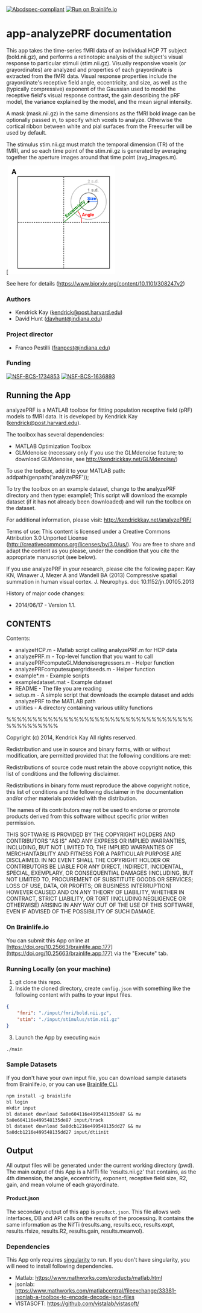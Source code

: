 [![Abcdspec-compliant](https://img.shields.io/badge/ABCD_Spec-v1.1-green.svg)](https://github.com/brain-life/abcd-spec)
[![Run on Brainlife.io](https://img.shields.io/badge/Brainlife-bl.app.1-blue.svg)](https://doi.org/10.25663/bl.app.1)

# app-analyzePRF documentation

This app takes the time-series fMRI data of an individual HCP 7T subject (bold.nii.gz), and performs a retinotopic analysis of the subject's visual response to particular stimuli (stim.nii.gz).  Visually responsive voxels (or grayordinates) are analyzed and properties of each grayordinate is extracted from the fMRI data.  Visual response properties include the grayordinate's receptive field angle, eccentricity, and size, as well as the (typically compressive) exponent of the Gaussian used to model the receptive field's visual response contrast, the gain describing the pRF model, the variance explained by the model, and the mean signal intensity.

A mask (mask.nii.gz) in the same dimensions as the fMRI bold image can be optionally passed in, to specify which voxels to analyze. Otherwise the cortical ribbon between white and pial surfaces from the Freesurfer will be used by default.

The stimulus stim.nii.gz must match the temporal dimension (TR) of the fMRI, and so each time point of the stim.nii.gz is generated by averaging together the aperture images around that time point (avg_images.m).

[![pRF parameters](https://raw.githubusercontent.com/davhunt/pictures/master/Screenshot%20from%202019-04-17%2014-41-11.png)

See here for details (https://www.biorxiv.org/content/10.1101/308247v2)

### Authors
- Kendrick Kay (kendrick@post.harvard.edu)
- David Hunt (davhunt@indiana.edu)

### Project director
- Franco Pestilli (franpest@indiana.edu)

### Funding 
[![NSF-BCS-1734853](https://img.shields.io/badge/NSF_BCS-1734853-blue.svg)](https://nsf.gov/awardsearch/showAward?AWD_ID=1734853)
[![NSF-BCS-1636893](https://img.shields.io/badge/NSF_BCS-1636893-blue.svg)](https://nsf.gov/awardsearch/showAward?AWD_ID=1636893)

## Running the App 

analyzePRF is a MATLAB toolbox for fitting population receptive field (pRF) models
to fMRI data.  It is developed by Kendrick Kay (kendrick@post.harvard.edu).

The toolbox has several dependencies:
- MATLAB Optimization Toolbox
- GLMdenoise (necessary only if you use the GLMdenoise feature; to download
              GLMdenoise, see http://kendrickkay.net/GLMdenoise/)

To use the toolbox, add it to your MATLAB path:
  addpath(genpath('analyzePRF'));

To try the toolbox on an example dataset, change to the analyzePRF directory 
and then type:
  example1;
This script will download the example dataset (if it has not already been
downloaded) and will run the toolbox on the dataset.

For additional information, please visit:
  http://kendrickkay.net/analyzePRF/

Terms of use: This content is licensed under a Creative Commons Attribution 3.0 
Unported License (http://creativecommons.org/licenses/by/3.0/us/). You are free 
to share and adapt the content as you please, under the condition that you cite 
the appropriate manuscript (see below).

If you use analyzePRF in your research, please cite the following paper:
  Kay KN, Winawer J, Mezer A and Wandell BA (2013) 
    Compressive spatial summation in human visual cortex.
    J. Neurophys. doi: 10.1152/jn.00105.2013

History of major code changes:
- 2014/06/17 - Version 1.1.

## CONTENTS

Contents:
- analyzeHCP.m - Matlab script calling analyzePRF.m for HCP data
- analyzePRF.m - Top-level function that you want to call
- analyzePRFcomputeGLMdenoiseregressors.m - Helper function
- analyzePRFcomputesupergridseeds.m - Helper function
- example*.m - Example scripts
- exampledataset.mat - Example dataset
- README - The file you are reading
- setup.m - A simple script that downloads the example dataset
            and adds analyzePRF to the MATLAB path
- utilities - A directory containing various utility functions

%%%%%%%%%%%%%%%%%%%%%%%%%%%%%%%%%%%%%%%%%%%%%%

Copyright (c) 2014, Kendrick Kay
All rights reserved.

Redistribution and use in source and binary forms, with or without
modification, are permitted provided that the following conditions are met:

Redistributions of source code must retain the above copyright notice, this
list of conditions and the following disclaimer.

Redistributions in binary form must reproduce the above copyright notice, this
list of conditions and the following disclaimer in the documentation and/or
other materials provided with the distribution.

The names of its contributors may not be used to endorse or promote products 
derived from this software without specific prior written permission.

THIS SOFTWARE IS PROVIDED BY THE COPYRIGHT HOLDERS AND CONTRIBUTORS "AS IS" AND
ANY EXPRESS OR IMPLIED WARRANTIES, INCLUDING, BUT NOT LIMITED TO, THE IMPLIED
WARRANTIES OF MERCHANTABILITY AND FITNESS FOR A PARTICULAR PURPOSE ARE
DISCLAIMED. IN NO EVENT SHALL THE COPYRIGHT HOLDER OR CONTRIBUTORS BE LIABLE
FOR ANY DIRECT, INDIRECT, INCIDENTAL, SPECIAL, EXEMPLARY, OR CONSEQUENTIAL
DAMAGES (INCLUDING, BUT NOT LIMITED TO, PROCUREMENT OF SUBSTITUTE GOODS OR
SERVICES; LOSS OF USE, DATA, OR PROFITS; OR BUSINESS INTERRUPTION) HOWEVER
CAUSED AND ON ANY THEORY OF LIABILITY, WHETHER IN CONTRACT, STRICT LIABILITY,
OR TORT (INCLUDING NEGLIGENCE OR OTHERWISE) ARISING IN ANY WAY OUT OF THE USE
OF THIS SOFTWARE, EVEN IF ADVISED OF THE POSSIBILITY OF SUCH DAMAGE.

### On Brainlife.io

You can submit this App online at [https://doi.org/10.25663/brainlife.app.177](https://doi.org/10.25663/brainlife.app.177) via the "Execute" tab.

### Running Locally (on your machine)

1. git clone this repo.
2. Inside the cloned directory, create `config.json` with something like the following content with paths to your input files.

```json
{
    "fmri": "./input/fmri/bold.nii.gz",
    "stim": "./input/stimulus/stim.nii.gz"
}
```

3. Launch the App by executing `main`

```bash
./main
```

### Sample Datasets

If you don't have your own input file, you can download sample datasets from Brainlife.io, or you can use [Brainlife CLI](https://github.com/brain-life/cli).

```
npm install -g brainlife
bl login
mkdir input
bl dataset download 5a0e604116e499548135de87 && mv 5a0e604116e499548135de87 input/track
bl dataset download 5a0dcb1216e499548135dd27 && mv 5a0dcb1216e499548135dd27 input/dtiinit
```

## Output

All output files will be generated under the current working directory (pwd). The main output of this App is a NifTi file 'results.nii.gz' that contains, as the 4th dimension, the angle, eccentricity, exponent, receptive field size, R2, gain, and mean volume of each grayordinate.

#### Product.json

The secondary output of this app is `product.json`. This file allows web interfaces, DB and API calls on the results of the processing.  It contains the same information as the NifTi (results.ang, results.ecc, results.expt, results.rfsize, results.R2, results.gain, results.meanvol).

### Dependencies

This App only requires [singularity](https://www.sylabs.io/singularity/) to run. If you don't have singularity, you will need to install following dependencies.  

  - Matlab: https://www.mathworks.com/products/matlab.html
  - jsonlab: https://www.mathworks.com/matlabcentral/fileexchange/33381-jsonlab-a-toolbox-to-encode-decode-json-files
  - VISTASOFT: https://github.com/vistalab/vistasoft/
